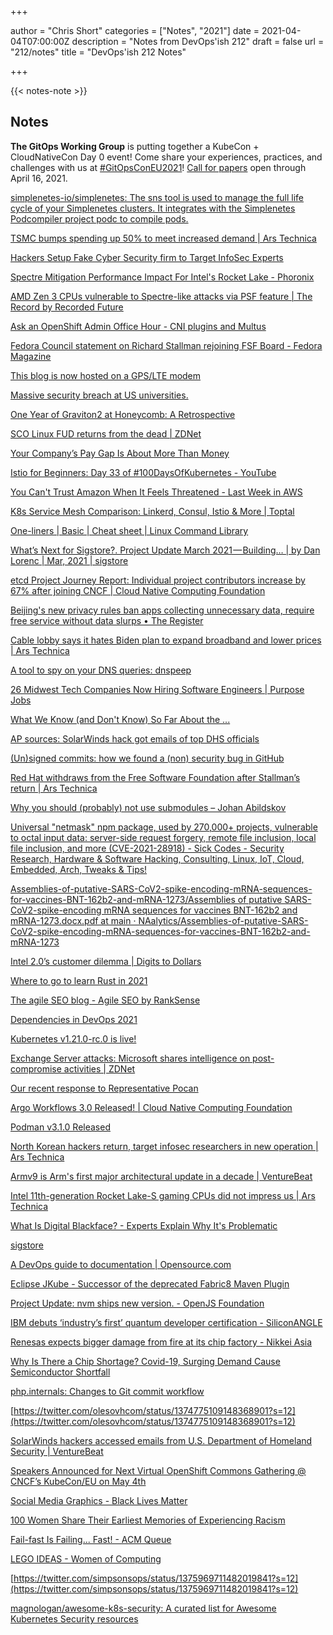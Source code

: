 +++

author = "Chris Short"
categories = ["Notes", "2021"]
date = 2021-04-04T07:00:00Z
description = "Notes from DevOps'ish 212"
draft = false
url = "212/notes"
title = "DevOps'ish 212 Notes"

+++

{{< notes-note >}}

## Notes

**The GitOps Working Group** is putting together a KubeCon + CloudNativeCon Day 0 event! Come share your experiences, practices, and challenges with us at [#GitOpsConEU2021](https://twitter.com/search?q=%23GitOpsConEU2021&src=devopsish)! [Call for papers](https://docs.google.com/forms/d/e/1FAIpQLSeNahDbiEolx6WZmtxx4L65qmq7pZTX86nQAltq2uC12tCQYg/viewform) open through April 16, 2021.

[simplenetes-io/simplenetes: The sns tool is used to manage the full life cycle of your Simplenetes clusters. It integrates with the Simplenetes Podcompiler project podc to compile pods.](https://github.com/simplenetes-io/simplenetes)

[TSMC bumps spending up 50% to meet increased demand | Ars Technica](https://arstechnica.com/gadgets/2021/04/chip-maker-tsmc-to-invest-100-billion-in-research-expansion/)

[Hackers Setup Fake Cyber Security firm to Target InfoSec Experts](https://www.hackread.com/hackers-fake-cyber-security-firm-infosec-experts/)

[Spectre Mitigation Performance Impact For Intel's Rocket Lake - Phoronix](https://www.phoronix.com/scan.php?page=article&item=spectre-rocket-lake&num=1)

[AMD Zen 3 CPUs vulnerable to Spectre-like attacks via PSF feature | The Record by Recorded Future](https://therecord.media/amd-zen-3-cpus-vulnerable-to-spectre-like-attacks-via-psf-feature/)

[Ask an OpenShift Admin Office Hour - CNI plugins and Multus](https://www.openshift.com/blog/ask-an-openshift-admin-office-hour-cni-plugins-and-multus)

[Fedora Council statement on Richard Stallman rejoining FSF Board - Fedora Magazine](https://fedoramagazine.org/fedora-council-statement-on-richard-stallman-rejoining-fsf-board/)

[This blog is now hosted on a GPS/LTE modem](https://nns.ee/blog/2021/04/01/modem-blog.html)

[Massive security breach at US universities.](https://dorper.me/articles/unileak.aspx)

[One Year of Graviton2 at Honeycomb: A Retrospective](https://www.honeycomb.io/blog/graviton2-one-year-retrospective)

[SCO Linux FUD returns from the dead | ZDNet](https://www.zdnet.com/article/sco-linux-fud-returns-from-the-dead/)

[Your Company’s Pay Gap Is About More Than Money](https://hbr.org/2021/03/your-companys-pay-gap-is-about-more-than-money)

[Istio for Beginners: Day 33 of #100DaysOfKubernetes - YouTube](https://www.youtube.com/watch?v=-X9babxSxK4)

[You Can't Trust Amazon When It Feels Threatened - Last Week in AWS](https://www.lastweekinaws.com/blog/you-cant-trust-amazon-when-it-feels-threatened/)

[K8s Service Mesh Comparison: Linkerd, Consul, Istio & More | Toptal](https://www.toptal.com/kubernetes/service-mesh-comparison)

[One-liners | Basic | Cheat sheet | Linux Command Library](https://linuxcommandlibrary.com/basic/oneliners.html)

[What’s Next for Sigstore?. Project Update March 2021 — Building… | by Dan Lorenc | Mar, 2021 | sigstore](https://blog.sigstore.dev/whats-next-for-sigstore-1969e7321f75)

[etcd Project Journey Report: Individual project contributors increase by 67% after joining CNCF | Cloud Native Computing Foundation](https://www.cncf.io/blog/2021/03/30/etcd-project-journey-report-individual-project-contributors-increase-by-67-after-joining-cncf/)

[Beijing's new privacy rules ban apps collecting unnecessary data, require free service without data slurps • The Register](https://www.theregister.com/2021/03/30/china_app_data_collection_rules/)

[Cable lobby says it hates Biden plan to expand broadband and lower prices | Ars Technica](https://arstechnica.com/tech-policy/2021/04/cable-lobby-slams-biden-broadband-plan-says-everything-is-just-fine-already/)

[A tool to spy on your DNS queries: dnspeep](https://jvns.ca/blog/2021/03/31/dnspeep-tool/)

[26 Midwest Tech Companies Now Hiring Software Engineers | Purpose Jobs](https://www.purpose.jobs/blog/midwest-tech-companies-now-hiring-software-engineers?utm_source=cio_email&utm_medium=email&utm_campaign=newsletter)

[What We Know (and Don't Know) So Far About the ...](https://www.darkreading.com/attacks-breaches/what-we-know-(and-dont-know)-so-far-about-the-supernova-solarwinds-attack-/d/d-id/1340513?_mc=rss_x_drr_edt_aud_dr_x_x-rss-simple)

[AP sources: SolarWinds hack got emails of top DHS officials](https://apnews.com/article/solarwinds-hack-email-top-dhs-officials-8bcd4a4eb3be1f8f98244766bae70395)

[(Un)signed commits: how we found a (non) security bug in GitHub](https://blog.mergify.io/un-signed-commits-how-we-found-a-non-security-bug-in-github/)

[Red Hat withdraws from the Free Software Foundation after Stallman’s return | Ars Technica](https://arstechnica.com/gadgets/2021/03/red-hat-withdraws-from-the-stallman-led-free-software-foundation/)

[Why you should (probably) not use submodules – Johan Abildskov](https://abildskov.io/2021/03/28/why-i-hate-submodules/)

[Universal "netmask" npm package, used by 270,000+ projects, vulnerable to octal input data: server-side request forgery, remote file inclusion, local file inclusion, and more (CVE-2021-28918) - Sick Codes - Security Research, Hardware & Software Hacking, Consulting, Linux, IoT, Cloud, Embedded, Arch, Tweaks & Tips!](https://sick.codes/universal-netmask-npm-package-used-by-270000-projects-vulnerable-to-octal-input-data-server-side-request-forgery-remote-file-inclusion-local-file-inclusion-and-more-cve-2021-28918/)

[Assemblies-of-putative-SARS-CoV2-spike-encoding-mRNA-sequences-for-vaccines-BNT-162b2-and-mRNA-1273/Assemblies of putative SARS-CoV2-spike-encoding mRNA sequences for vaccines BNT-162b2 and mRNA-1273.docx.pdf at main · NAalytics/Assemblies-of-putative-SARS-CoV2-spike-encoding-mRNA-sequences-for-vaccines-BNT-162b2-and-mRNA-1273](https://github.com/NAalytics/Assemblies-of-putative-SARS-CoV2-spike-encoding-mRNA-sequences-for-vaccines-BNT-162b2-and-mRNA-1273/blob/main/Assemblies%20of%20putative%20SARS-CoV2-spike-encoding%20mRNA%20sequences%20for%20vaccines%20BNT-162b2%20and%20mRNA-1273.docx.pdf)

[Intel 2.0’s customer dilemma | Digits to Dollars](https://digitstodollars.com/2021/03/26/intel-2-0s-customer-dilemma/)

[Where to go to learn Rust in 2021](https://loige.co/where-to-go-to-learn-rust-in-2021/)

[The agile SEO blog - Agile SEO by RankSense](https://www.ranksense.com/blog/)

[Dependencies in DevOps 2021](https://docs.google.com/forms/d/e/1FAIpQLSfYtH3zKuSK1PzBixP8XX4oMdsfjtx3kC_uYieaAbP97RNKaw/viewform)

[Kubernetes v1.21.0-rc.0 is live!](https://groups.google.com/g/kubernetes-dev/c/FMRTznWac1k/m/97PFmP8eCQAJ)

[Exchange Server attacks: Microsoft shares intelligence on post-compromise activities | ZDNet](https://www.zdnet.com/article/exchange-server-attacks-microsoft-shares-intelligence-on-post-compromise-activities/)

[Our recent response to Representative Pocan](https://www.aboutamazon.com/news/policy-news-views/our-recent-response-to-representative-pocan)

[Argo Workflows 3.0 Released! | Cloud Native Computing Foundation](https://www.cncf.io/blog/2021/04/02/argo-workflows-3-0-released/)

[Podman v3.1.0 Released](https://podman.io/releases/2021/04/02/podman-release-v3.1.0.html)

[North Korean hackers return, target infosec researchers in new operation | Ars Technica](https://arstechnica.com/gadgets/2021/04/north-korean-hackers-return-target-infosec-researchers-in-new-operation/)

[Armv9 is Arm's first major architectural update in a decade | VentureBeat](https://venturebeat.com/2021/03/30/armv9-is-arms-first-major-architectural-update-in-a-decade/)

[Intel 11th-generation Rocket Lake-S gaming CPUs did not impress us | Ars Technica](https://arstechnica.com/gadgets/2021/03/intel-11th-generation-rocket-lake-s-gaming-cpus-did-not-impress-us/)

[What Is Digital Blackface? - Experts Explain Why It's Problematic](https://www.womenshealthmag.com/life/a33278412/digital-blackface/)

[sigstore](https://sigstore.dev/what_is_sigstore/)

[A DevOps guide to documentation | Opensource.com](https://opensource.com/article/21/3/devops-documentation)

[Eclipse JKube - Successor of the deprecated Fabric8 Maven Plugin](https://www.eclipse.org/jkube/)

[Project Update: nvm ships new version. - OpenJS Foundation](https://openjsf.org/blog/2021/03/29/project-update-nvm-ships-new-version/)

[IBM debuts ‘industry’s first’ quantum developer certification - SiliconANGLE](https://siliconangle.com/2021/03/29/ibm-debuts-industrys-first-quantum-developer-certification/)

[Renesas expects bigger damage from fire at its chip factory - Nikkei Asia](https://asia.nikkei.com/Business/Tech/Semiconductors/Renesas-expects-bigger-damage-from-fire-at-its-chip-factory)

[Why Is There a Chip Shortage? Covid-19, Surging Demand Cause Semiconductor Shortfall](https://www.bloomberg.com/graphics/2021-semiconductors-chips-shortage/)

[php.internals: Changes to Git commit workflow](https://news-web.php.net/php.internals/113838)

[https://twitter.com/olesovhcom/status/1374775109148368901?s=12](https://twitter.com/olesovhcom/status/1374775109148368901?s=12)

[SolarWinds hackers accessed emails from U.S. Department of Homeland Security | VentureBeat](https://venturebeat.com/2021/03/29/solarwinds-hackers-accessed-emails-from-u-s-department-of-homeland-security/)

[Speakers Announced for Next Virtual OpenShift Commons Gathering @ CNCF’s KubeCon/EU on May 4th](https://www.openshift.com/blog/speakers-announced-for-next-virtual-openshift-commons-gathering-cncfs-kubecon/eu-on-may-4th)

[Social Media Graphics - Black Lives Matter](https://blacklivesmatter.com/social-media-graphics/)

[100 Women Share Their Earliest Memories of Experiencing Racism](https://www.oprahdaily.com/life/a35844692/100-women-of-color-first-encounter-with-racism/)

[Fail-fast Is Failing... Fast! - ACM Queue](https://queue.acm.org/detail.cfm?ref=rss&id=3458812)

[LEGO IDEAS - Women of Computing](https://ideas.lego.com/projects/3bf5b46c-6c87-4a2d-a2e1-d31ed0e2739e?utm_source=twitter)

[https://twitter.com/simpsonsops/status/1375969711482019841?s=12](https://twitter.com/simpsonsops/status/1375969711482019841?s=12)

[magnologan/awesome-k8s-security: A curated list for Awesome Kubernetes Security resources](https://github.com/magnologan/awesome-k8s-security)
